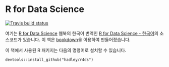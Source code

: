 # R for Data Science
[![Travis build status](https://travis-ci.org/hadley/r4ds.svg?branch=master)](https://travis-ci.org/hadley/r4ds)

여기는 [R for Data Science](http://r4ds.had.co.nz) 웹북의 한국어 번역인 [R for Data Science - 한국어](http://pages.oss.navercorp.com/sulgik/r4ds/book)의 소스코드가 있습니다.
이 책은 [bookdown](https://github.com/rstudio/bookdown)을 이용하여 만들어졌습니다.

이 책에서 사용된 R 패키지는 다음의 명령어로 설치할 수 있습니다.

```{r}
devtools::install_github("hadley/r4ds")
```
